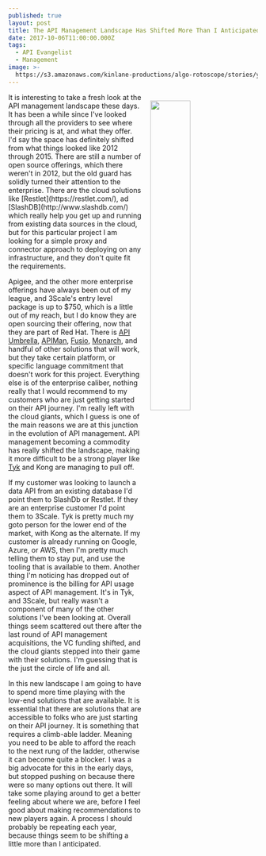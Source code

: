 ```yaml
---
published: true
layout: post
title: The API Management Landscape Has Shifted More Than I Anticipated
date: 2017-10-06T11:00:00.000Z
tags:
  - API Evangelist
  - Management
image: >-
  https://s3.amazonaws.com/kinlane-productions/algo-rotoscope/stories/yellow-tree-in-the-rocks.jpg
---
```

<p><img src="https://s3.amazonaws.com/kinlane-productions/algo-rotoscope/stories/yellow-tree-in-the-rocks.jpg" align="right" width="40%" style="padding: 15px;" /></p>It is interesting to take a fresh look at the API management landscape these days. It has been a while since I've looked through all the providers to see where their pricing is at, and what they offer. I'd say the space has definitely shifted from what things looked like 2012 through 2015. There are still a number of open source offerings, which there weren't in 2012, but the old guard has solidly turned their attention to the enterprise. There are the cloud solutions like [Restlet](https://restlet.com/), ad [SlashDB](http://www.slashdb.com/) which really help you get up and running from existing data sources in the cloud, but for this particular project I am looking for a simple proxy and connector approach to deploying on any infrastructure, and they don't quite fit the requirements.

Apigee, and the other more enterprise offerings have always been out of my league, and 3Scale's entry level package is up to $750, which is a little out of my reach, but I do know they are open sourcing their offering, now that they are part of Red Hat. There is [API Umbrella](http://nrel.github.io/api-umbrella/), [APIMan](http://www.apiman.io/), [Fusio](http://www.fusio-project.org/), [Monarch](http://www.monarchapis.com/), and handful of other solutions that will work, but they take certain platform, or specific language commitment that doesn't work for this project. Everything else is of the enterprise caliber, nothing really that I would recommend to my customers who are just getting started on their API journey. I'm really left with the cloud giants, which I guess is one of the main reasons we are at this junction in the evolution of API management. API management becoming a commodity has really shifted the landscape, making it more difficult to be a strong player like [Tyk](https://s3.amazonaws.com/kinlane-productions/partners/tyk-logo.png) and Kong are managing to pull off.

If my customer was looking to launch a data API from an existing database I'd point them to SlashDb or Restlet. If they are an enterprise customer I'd point them to 3Scale. Tyk is pretty much my goto person for the lower end of the market, with Kong as the alternate. If my customer is already running on Google, Azure, or AWS, then I'm pretty much telling them to stay put, and use the tooling that is available to them. Another thing I'm noticing has dropped out of prominence is the billing for API usage aspect of API management. It's in Tyk, and 3Scale, but really wasn't a component of many of the other solutions I've been looking at. Overall things seem scattered out there after the last round of API management acquisitions, the VC funding shifted, and the cloud giants stepped into their game with their solutions. I'm guessing that is the just the circle of life and all.

In this new landscape I am going to have to spend more time playing with the low-end solutions that are available. It is essential that there are solutions that are accessible to folks who are just starting on their API journey. It is something that requires a climb-able ladder. Meaning you need to be able to afford the reach to the next rung of the ladder, otherwise it can become quite a blocker. I was a big advocate for this in the early days, but stopped pushing on because there were so many options out there. It will take some playing around to get a better feeling about where we are, before I feel good about making recommendations to new players again. A process I should probably be repeating each year, because things seem to be shifting a little more than I anticipated.
